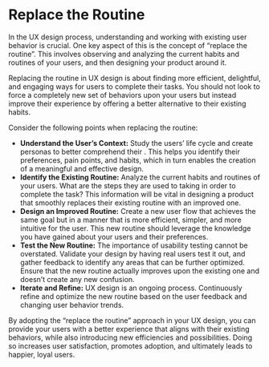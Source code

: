 # Replace the Routine

In the UX design process, understanding and working with existing user behavior is crucial. One key aspect of this is the concept of “replace the routine”. This involves observing and analyzing the current habits and routines of your users, and then designing your product around it.

Replacing the routine in UX design is about finding more efficient, delightful, and engaging ways for users to complete their tasks. You should not look to force a completely new set of behaviors upon your users but instead improve their experience by offering a better alternative to their existing habits.

Consider the following points when replacing the routine:

- **Understand the User’s Context:** Study the users’ life cycle and create personas to better comprehend their . This helps you identify their preferences, pain points, and habits, which in turn enables the creation of a meaningful and effective design.
- **Identify the Existing Routine:** Analyze the current habits and routines of your users. What are the steps they are used to taking in order to complete the task? This information will be vital in designing a product that smoothly replaces their existing routine with an improved one.
- **Design an Improved Routine:** Create a new user flow that achieves the same goal but in a manner that is more efficient, simpler, and more intuitive for the user. This new routine should leverage the knowledge you have gained about your users and their preferences.
- **Test the New Routine:** The importance of usability testing cannot be overstated. Validate your design by having real users test it out, and gather feedback to identify any areas that can be further optimized. Ensure that the new routine actually improves upon the existing one and doesn’t create any new confusion.
- **Iterate and Refine:** UX design is an ongoing process. Continuously refine and optimize the new routine based on the user feedback and changing user behavior trends.

By adopting the “replace the routine” approach in your UX design, you can provide your users with a better experience that aligns with their existing behaviors, while also introducing new efficiencies and possibilities. Doing so increases user satisfaction, promotes adoption, and ultimately leads to happier, loyal users.

